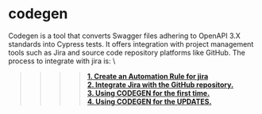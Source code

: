 # codegen
Codegen is a tool that converts Swagger files adhering to OpenAPI 3.X standards into Cypress tests.
It offers integration with project management tools such as Jira and source code repository platforms like GitHub.
The process to integrate with jira is:
\
>>>>[**1. Create an Automation Rule for jira**](documentation/1.md)
\
[**2. Integrate Jira with the GitHub repository.**](documentation/1.md)
\
[**3. Using CODEGEN for the first time.**](documentation/1.md)
\
[**4. Using CODEGEN for the UPDATES.**](documentation/1.md)

